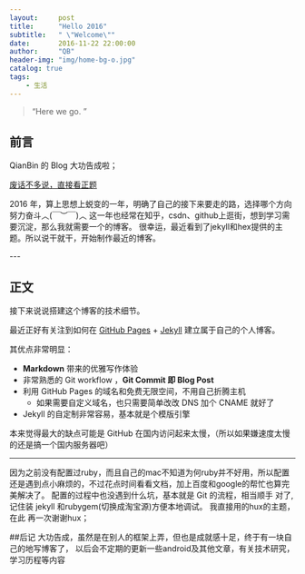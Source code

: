 ```yaml
---
layout:     post
title:      "Hello 2016"
subtitle:   " \"Welcome\""
date:       2016-11-22 22:00:00
author:     "QB"
header-img: "img/home-bg-o.jpg"
catalog: true
tags:
    - 生活
---
```


> “Here we go. ”


## 前言

QianBin 的 Blog 大功告成啦；

[废话不多说，直接看正题 ](#build) 



2016 年，算上思想上蜕变的一年，明确了自己的接下来要走的路，选择哪个方向努力奋斗︿(￣︶￣)︿
这一年也经常在知乎，csdn、github上逛街，想到学习需要沉淀，那么我就需要一个的博客。
很幸运，最近看到了jekyll和hex提供的主题。所以说干就干，开始制作最近的博客。



<p id = "build"></p>
---

## 正文

接下来说说搭建这个博客的技术细节。  

最近正好有关注到如何在 [GitHub Pages](https://pages.github.com/) + [Jekyll](http://jekyllrb.com/) 
建立属于自己的个人博客。

其优点非常明显：

* **Markdown** 带来的优雅写作体验
* 非常熟悉的 Git workflow ，**Git Commit 即 Blog Post**
* 利用 GitHub Pages 的域名和免费无限空间，不用自己折腾主机
	* 如果需要自定义域名，也只需要简单改改 DNS 加个 CNAME 就好了 
* Jekyll 的自定制非常容易，基本就是个模版引擎

本来觉得最大的缺点可能是 GitHub 在国内访问起来太慢，（所以如果嫌速度太慢的还是搞一个国内服务器吧）

---

因为之前没有配置过ruby，而且自己的mac不知道为何ruby并不好用，所以配置还是遇到点小麻烦的，不过花点时间看看文档，加上百度和google的帮忙也算完美解决了。
配置的过程中也没遇到什么坑，基本就是 Git 的流程，相当顺手
对了,记住装 jekyll 和rubygem(切换成淘宝源)方便本地调试。
我直接用的hux的主题，在此 再一次谢谢hux；

##后记
大功告成，虽然是在别人的框架上弄，但也是成就感十足，终于有一块自己的地写博客了，
以后会不定期的更新一些android及其他文章，有关技术研究，学习历程等内容



